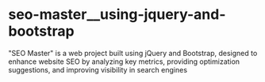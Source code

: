 # seo-master__using-jquery-and-bootstrap
"SEO Master" is a web project built using jQuery and Bootstrap, designed to enhance website SEO by analyzing key metrics, providing optimization suggestions, and improving visibility in search engines
